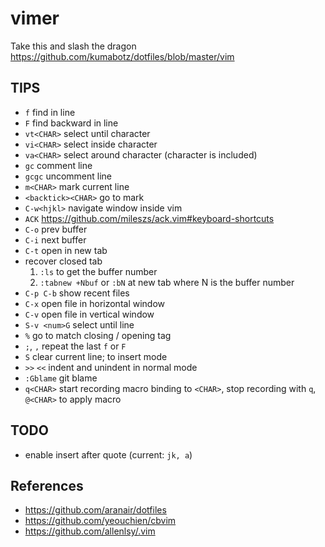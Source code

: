 # vimer

Take this and slash the dragon
https://github.com/kumabotz/dotfiles/blob/master/vim

## TIPS
- `f` find in line
- `F` find backward in line
- `vt<CHAR>` select until character
- `vi<CHAR>` select inside character
- `va<CHAR>` select around character (character is included)
- `gc` comment line
- `gcgc` uncomment line
- `m<CHAR>` mark current line
- `<backtick><CHAR>` go to mark
- `C-w<hjkl>` navigate window inside vim
- `ACK` https://github.com/mileszs/ack.vim#keyboard-shortcuts
- `C-o` prev buffer
- `C-i` next buffer
- `C-t` open in new tab
- recover closed tab
  1. `:ls` to get the buffer number
  1. `:tabnew +Nbuf` or `:bN` at new tab where N is the buffer number
- `C-p C-b` show recent files
- `C-x` open file in horizontal window
- `C-v` open file in vertical window
- `S-v <num>G` select until line <num>
- `%` go to match closing / opening tag
- `;`, `,` repeat the last `f` or `F`
- `S` clear current line; to insert mode
- `>>` `<<` indent and unindent in normal mode
- `:Gblame` git blame
- `q<CHAR>` start recording macro binding to `<CHAR>`, stop recording with `q`, `@<CHAR>` to apply macro

## TODO
- enable insert after quote (current: `jk, a`)

## References
- https://github.com/aranair/dotfiles
- https://github.com/yeouchien/cbvim
- https://github.com/allenlsy/.vim
